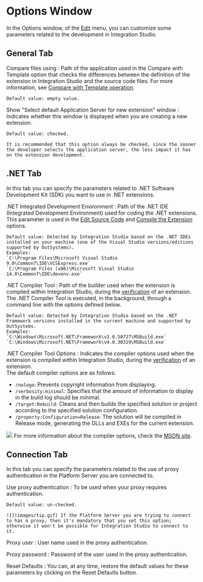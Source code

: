 # Options Window

In the Options window, of the [Edit](https://github.com/danielmarquespt/docs-product/tree/e7ea3f444d5129dab245c69ab72ae091554bc4fb/src/ref/integration-studio/menu/edit/intro.md%3E) menu, you can customize some parameters related to the development in Integration Studio.

## General Tab

Compare files using : Path of the application used in the Compare with Template option that checks the differences between the definition of the extension in Integration Studio and the source code files. For more information, see [Compare with Template operation](https://github.com/danielmarquespt/docs-product/tree/e7ea3f444d5129dab245c69ab72ae091554bc4fb/src/ref/integration-studio/resources-tree.md%3E).

```text
Default value: empty value.
```

Show "Select default Application Server for new extension" window : Indicates whether this window is displayed when you are creating a new extension.

```text
Default value: checked. 

It is recommended that this option always be checked, since the sooner the developer selects the application server, the less impact it has on the extension development.
```

## .NET Tab

In this tab you can specify the parameters related to .NET Software Development Kit \(SDK\) you want to use in .NET extensions.

.NET Integrated Development Environment : Path of the .NET IDE \(Integrated Development Environment\) used for coding the .NET extensions. This parameter is used in the [Edit Source Code](https://github.com/danielmarquespt/docs-product/tree/e7ea3f444d5129dab245c69ab72ae091554bc4fb/src/extensibility-and-integration/integration-studio/extension-life-cycle/extension-code-edit.md%3E) and [Compile the Extension](https://github.com/danielmarquespt/docs-product/tree/e7ea3f444d5129dab245c69ab72ae091554bc4fb/src/extensibility-and-integration/integration-studio/extension-life-cycle/extension-compile.md%3E) options.

```text
Default value: Detected by Integration Studio based on the .NET IDEs installed on your machine (one of the Visual Studio versions/editions supported by OutSystems).  
Examples:  
`C:\Program Files\Microsoft Visual Studio 9.0\Common7\IDE\VCSExpress.exe`  
`C:\Program Files (x86)\Microsoft Visual Studio 14.0\Common7\IDE\devenv.exe`
```

.NET Compiler Tool : Path of the builder used when the extension is compiled within Integration Studio, during the [verification](https://github.com/danielmarquespt/docs-product/tree/e7ea3f444d5129dab245c69ab72ae091554bc4fb/src/extensibility-and-integration/integration-studio/extension-life-cycle/extension-verify.md%3E) of an extension. The .NET Compiler Tool is executed, in the background, through a command line with the options defined below.

```text
Default value: Detected by Integration Studio based on the .NET Framework versions installed in the current machine and supported by OutSystems.  
Examples:  
`C:\Windows\Microsoft.NET\Framework\v2.0.50727\MSBuild.exe`  
`C:\Windows\Microsoft.NET\Framework\v4.0.30319\MSBuild.exe`
```

.NET Compiler Tool Options : Indicates the compiler options used when the extension is compiled within Integration Studio, during the [verification](https://github.com/danielmarquespt/docs-product/tree/e7ea3f444d5129dab245c69ab72ae091554bc4fb/src/extensibility-and-integration/integration-studio/extension-life-cycle/extension-verify.md%3E) of an extension.  
The default compiler options are as follows:

* `/nologo`: Prevents copyright information from displaying.
* `/verbosity:minimal`: Specifies that the amount of information to display in the build log should be minimal.
* `/target:Rebuild`: Cleans and then builds the specified solution or project according to the specified solution configuration.
* `/property:Configuration=Release`: The solution will be compiled in Release mode, generating the DLLs and EXEs for the current extension.

![](../../../../../.gitbook/assets/tip%20%285%29.gif) For more information about the compiler options, check the [MSDN site](https://msdn.microsoft.com/en-us/library/ms164311.aspx>).

## Connection Tab

In this tab you can specify the parameters related to the use of proxy authentication in the Platform Server you are connected to.

Use proxy authentication : To be used when your proxy requires authentication.

```text
Default value: un-checked.

![](images/tip.gif) If the Platform Server you are trying to connect to has a proxy, then it's mandatory that you set this option; otherwise it won't be possible for Integration Studio to connect to it.
```

Proxy user : User name used in the proxy authentication.

Proxy password : Password of the user used in the proxy authentication.

Reset Defaults : You can, at any time, restore the default values for these parameters by clicking on the Reset Defaults button.

